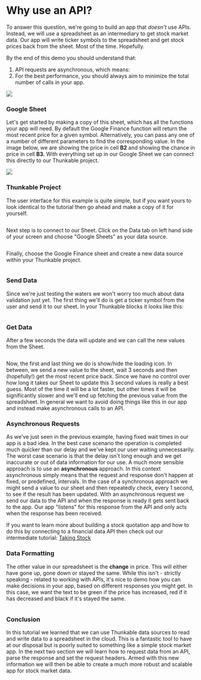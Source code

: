 # Why use an API?

To answer this question, we're going to build an app that _doesn't_ use APIs. Instead, we will use a spreadsheet as an intermediary to get stock market data. Our app will write ticker symbols to the spreadsheet and get stock prices back from the sheet. Most of the time. Hopefully.&#x20;

By the end of this demo you should understand that:

1. API requests are asynchronous, which means:
2. For the best performance, you should always aim to minimize the total number of calls in your app.&#x20;

<mark style="background-color:purple;"></mark>![](<../.gitbook/assets/image (1) (1).png>)<mark style="background-color:purple;"></mark>

### Google Sheet

Let's get started by making a copy of this sheet, which has all the functions your app will need. By default the Google Finance function will return the most recent price for a given symbol. Alternatively, you can pass any one of a number of different parameters to find the corresponding value. In the image below, we are showing the price in cell **B2** and showing the chance in price in cell **B3.** With everything set up in our Google Sheet we can connect this directly to our Thunkable project.

![](<../.gitbook/assets/image (1) (2).png>)

### Thunkable Project

The user interface for this example is quite simple, but if you want yours to look identical to the tutorial then go ahead and make a copy of it for yourself.&#x20;

<figure><img src="../.gitbook/assets/gfin_UI.png" alt=""><figcaption></figcaption></figure>

Next step is to connect to our Sheet. Click on the Data tab on left hand side of your screen and choose "Google Sheets" as your data source.

<figure><img src="../.gitbook/assets/gfin_add_data (1).png" alt=""><figcaption></figcaption></figure>

Finally, choose the Google Finance sheet and create a new data source within your Thunkable project.&#x20;

<figure><img src="../.gitbook/assets/gfin_create_data.png" alt=""><figcaption></figcaption></figure>

### Send Data

Since we're just testing the waters we won't worry too much about data validation just yet. The first thing we'll do is get a ticker symbol from the user and send it to our sheet. In your Thunkable blocks it looks like this:

<figure><img src="../.gitbook/assets/gfin_set.png" alt=""><figcaption></figcaption></figure>

### Get Data

After a few seconds the data will update and we can call the new values from the Sheet.&#x20;

<figure><img src="../.gitbook/assets/gfin_get.png" alt=""><figcaption></figcaption></figure>

Now, the first and last thing we do is show/hide the loading icon. In between, we send a new value to the sheet, wait 3 seconds and then (hopefully!) get the most recent price back. Since we have no control over how long it takes our Sheet to update this 3 second values is really a best guess. Most of the time it will be a lot faster, but other times it will be significantly slower and we'll end up fetching the previous value from the spreadsheet. In general we want to avoid doing things like this in our app and instead make asynchronous calls to an API.&#x20;

### Asynchronous Requests

As we've just seen in the previous example, having fixed wait times in our app is a bad idea. In the best case scenario the operation is completed much quicker than our delay and we've kept our user waiting unnecessarily. The worst case scenario is that the delay isn't long enough and we get inaccurate or out of data information for our use. A much more sensible approach is to use an **asynchronous** approach. In this context asynchronous simply means that the request and response don't happen at fixed, or predefined, intervals. In the case of a synchronous approach we might send a value to our sheet and then repeatedly check, every 1 second, to see if the result has been updated. With an asynchronous request we send our data to the API and when the response is ready it gets sent back to the app. Our app "listens" for this response from the API and only acts when the response has been received.&#x20;

If you want to learn more about building a stock quotation app and how to do this by connecting to a financial data API then check out our intermediate tutorial: [Taking Stock](../basic-auth-apis/api-keys.md)

### Data Formatting

The other value in our spreadsheet is the **change** in price. This will either have gone up, gone down or stayed the same. While this isn't - strictly speaking - related to working with APIs, it's nice to demo how you can make decisions in your app, based on different responses you might get. In this case, we want the text to be green if the price has increased, red if it has decreased and black if it's stayed the same.&#x20;

<figure><img src="../.gitbook/assets/gfin_format.png" alt=""><figcaption></figcaption></figure>

### Conclusion

In this tutorial we learned that we can use Thunkable data sources to read and write data to a spreadsheet in the cloud. This is a fantastic tool to have at our disposal but is poorly suited to something like a simple stock market app. In the next two section we will learn how to request data from an API, parse the response and set the request headers. Armed with this new information we will then be able to create a much more robust and scalable app for stock market data.&#x20;

